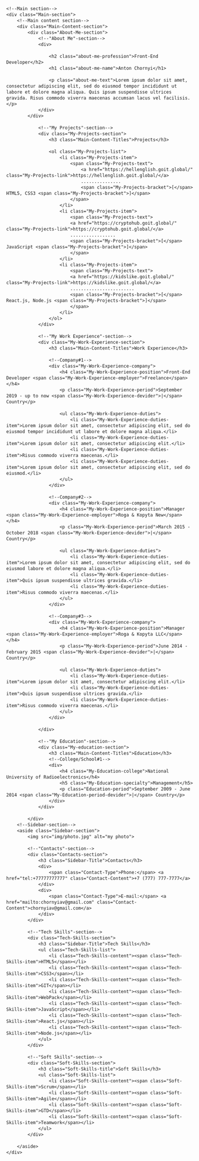 <!DOCTYPE html>
<html lang="en">
<head>
    <meta charset="UTF-8">
    <meta http-equiv="X-UA-Compatible" content="IE=edge">
    <meta name="viewport" content="width=device-width, initial-scale=1.0">
    <title>My Resume</title>
    <link rel="preconnect" href="https://fonts.gstatic.com">
    <link href="https://fonts.googleapis.com/css2?family=Montserrat:wght@400;700&display=swap" rel="stylesheet">
    <link rel="stylesheet" href="css/style.css">
</head>
<body>

    <!--Main section-->
    <div class="Main-section">
        <!--Main content section-->
        <div class="Main-Content-section">
            <div class="About-Me-section">
                <!--"About Me"-section-->
                <div>

                    <h2 class="about-me-profession">Front-End Developer</h2>
                    <h1 class="about-me-name">Anton Chornyi</h1>

                    <p class="about-me-text">Lorem ipsum dolor sit amet, consectetur adipiscing elit, sed do eiusmod tempor incididunt ut labore et dolore magna aliqua. Quis ipsum suspendisse ultrices gravida. Risus commodo viverra maecenas accumsan lacus vel facilisis.</p>
                </div>
            </div>

                <!--"My Projects"-section-->
                <div class="My-Projects-section">
                    <h3 class="Main-Content-Titles">Projects</h3>

                    <ol class="My-Projects-list">
                        <li class="My-Projects-item">
                            <span class="My-Projects-text">
                                <a href="https://hellenglish.goit.global/" class="My-Projects-link">https://hellenglish.goit.global/</a>
                                ...............
                                <span class="My-Projects-bracket">[</span> HTML5, CSS3 <span class="My-Projects-bracket">]</span>
                            </span>
                        </li>
                        <li class="My-Projects-item">
                            <span class="My-Projects-text">
                            <a href="https://cryptohub.goit.global/" class="My-Projects-link">https://cryptohub.goit.global/</a>
                            .................
                            <span class="My-Projects-bracket">[</span> JavaScript <span class="My-Projects-bracket">]</span>
                            </span>
                        </li>
                        <li class="My-Projects-item">
                            <span class="My-Projects-text">
                            <a href="https://kidslike.goit.global/" class="My-Projects-link">https://kidslike.goit.global/</a>
                            ........................
                            <span class="My-Projects-bracket">[</span> React.js, Node.js <span class="My-Projects-bracket">]</span>
                            </span>
                        </li>
                    </ol>
                </div>

                <!--"My Work Experience"-section-->
                <div class="My-Work-Experience-section">
                    <h3 class="Main-Content-Titles">Work Experience</h3>

                    <!--Company#1-->
                    <div class="My-Work-Experience-company">
                        <h4 class="My-Work-Experience-position">Front-End Developer <span class="My-Work-Experience-employer">Freelance</span></h4>
                        <p class="My-Work-Experience-period">September 2019 - up to now <span class="My-Work-Experience-devider">|</span> Country</p>

                        <ul class="My-Work-Experience-duties">
                            <li class="My-Work-Experience-duties-item">Lorem ipsum dolor sit amet, consectetur adipiscing elit, sed do eiusmod tempor incididunt ut labore et dolore magna aliqua.</li>
                            <li class="My-Work-Experience-duties-item">Lorem ipsum dolor sit amet, consectetur adipiscing elit.</li>
                            <li class="My-Work-Experience-duties-item">Risus commodo viverra maecenas.</li>
                            <li class="My-Work-Experience-duties-item">Lorem ipsum dolor sit amet, consectetur adipiscing elit, sed do eiusmod.</li>
                        </ul>
                    </div>
                    
                    <!--Company#2-->
                    <div class="My-Work-Experience-company">
                        <h4 class="My-Work-Experience-position">Manager <span class="My-Work-Experience-employer">Roga & Kopyta New</span></h4>
                        <p class="My-Work-Experience-period">March 2015 - October 2018 <span class="My-Work-Experience-devider">|</span> Country</p>
                        
                        <ul class="My-Work-Experience-duties">
                            <li class="My-Work-Experience-duties-item">Lorem ipsum dolor sit amet, consectetur adipiscing elit, sed do eiusmod labore et dolore magna aliqua.</li>
                            <li class="My-Work-Experience-duties-item">Quis ipsum suspendisse ultrices gravida.</li>
                            <li class="My-Work-Experience-duties-item">Risus commodo viverra maecenas.</li>
                        </ul>
                    </div>

                    <!--Company#3-->
                    <div class="My-Work-Experience-company">
                        <h4 class="My-Work-Experience-position">Manager <span class="My-Work-Experience-employer">Roga & Kopyta LLC</span></h4>
                        <p class="My-Work-Experience-period">June 2014 - February 2015 <span class="My-Work-Experience-devider">|</span> Country</p>
                    
                        <ul class="My-Work-Experience-duties">
                            <li class="My-Work-Experience-duties-item">Lorem ipsum dolor sit amet, consectetur adipiscing elit.</li>
                            <li class="My-Work-Experience-duties-item">Quis ipsum suspendisse ultrices gravida.</li>
                            <li class="My-Work-Experience-duties-item">Risus commodo viverra maecenas.</li>
                        </ul>
                    </div>

                </div>

                <!--"My Education"-section-->
                <div class="My-education-section">
                    <h3 class="Main-Content-Titles">Education</h3>
                    <!--College/School#1-->
                    <div>
                        <h4 class="My-Education-college">National University of Radioelectronics</h4>
                        <h5 class="My-Education-specialty">Management</h5>
                        <p class="Education-period">September 2009 - June 2014 <span class="My-Education-period-devider">|</span> Country</p>
                    </div>
                </div>

            </div>
        <!--Sidebar-section-->
        <aside class="Sidebar-section">
            <img src="img/photo.jpg" alt="my photo">

            <!--"Contacts"-section-->
            <div class="Contacts-section">
                <h3 class="Sidebar-Title">Contacts</h3>
                <div>
                    <span class="Contact-Type">Phone:</span> <a href="tel:+77777777777" class="Contact-Content">+7 (777) 777-7777</a>
                </div>
                <div>
                    <span class="Contact-Type">E-mail:</span> <a href="mailto:chornyiav@gmail.com" class="Contact-Content">chornyiav@gmail.com</a>
                </div>
            </div>

            <!--"Tech Skills"-section-->
            <div class="Tech-Skills-section">
                <h3 class="Sidebar-Title">Tech Skills</h3>
                <ul class="Tech-Skills-list">
                    <li class="Tech-Skills-content"><span class="Tech-Skills-item">HTML5</span></li>
                    <li class="Tech-Skills-content"><span class="Tech-Skills-item">CSS3</span></li>
                    <li class="Tech-Skills-content"><span class="Tech-Skills-item">GIT</span></li>
                    <li class="Tech-Skills-content"><span class="Tech-Skills-item">WebPack</span></li>
                    <li class="Tech-Skills-content"><span class="Tech-Skills-item">JavaScript</span></li>
                    <li class="Tech-Skills-content"><span class="Tech-Skills-item">React.js</span></li>
                    <li class="Tech-Skills-content"><span class="Tech-Skills-item">Node.js</span></li>
                </ul>
            </div>
            
            <!--"Soft Skills"-section-->
            <div class="Soft-Skills-section">
                <h3 class="Soft-Skills-title">Soft Skills</h3>
                <ul class="Soft-Skills-list">
                    <li class="Soft-Skills-content"><span class="Soft-Skills-item">Scrum</span></li>
                    <li class="Soft-Skills-content"><span class="Soft-Skills-item">Agile</span></li>
                    <li class="Soft-Skills-content"><span class="Soft-Skills-item">GTD</span></li>
                    <li class="Soft-Skills-content"><span class="Soft-Skills-item">Teamwork</span></li>
                </ul>
            </div>

        </aside>
    </div>

</body>
</html>
